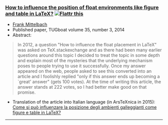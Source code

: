 


### <a href="{{site.baseurl}}/publications/2014-FMi-TUB-tb111mitt-float-placement.pdf" target="_blank" onclick="vgwPixelCall('f722ab0955c94459bf7cd9e0ef041df4');">How to influence the position of float environments like figure and table in LaTeX?</a> <a target="_blank" href="https://flattr.com/submit/auto?user_id=Frank.Mittelbach&url=http%3A%2F%2Flatex-project.org%2Fpublications%2Ftb111mitt-float.pdf"><img border="0" title="Flattr this" alt="Flattr this" src="//button.flattr.com/flattr-badge-large.png"/></a>

+ [Frank Mittelbach]({{site.baseurl}}/about/team/#frank-mittelbach)
+ Published paper, TUGboat volume 35, number 3, 2014
+ Abstract:

>In 2012, a question "How to influence the float placement in LaTeX"
> was asked on TeX.stackexchange and as there had been many earlier
> questions around this topic I decided to treat the topic in some
> depth and explain most of the mysteries that the underlying mechanism
> poses to people trying to use it successfully. Once my answer
> appeared on the web, people asked to see this converted into an
> article and I foolishly replied "only if this answer ends up becoming
> a `great' answer" (gets 100 votes). At the time of writing this
> article, the answer stands at 222 votes, so I had better make good on
> that promise.

+ Translation of the article into Italian language (in ArsTeXnica  in 2015): <a href="{{site.baseurl}}/publications/2014-FMi-arstexnica19-float-placement.pdf" target="_blank" onclick="vgwPixelCall('f722ab0955c94459bf7cd9e0ef041df4');">Come si può influenzare la posizione degli ambienti galleggianti come figure e table in LaTeX?</a>


***

